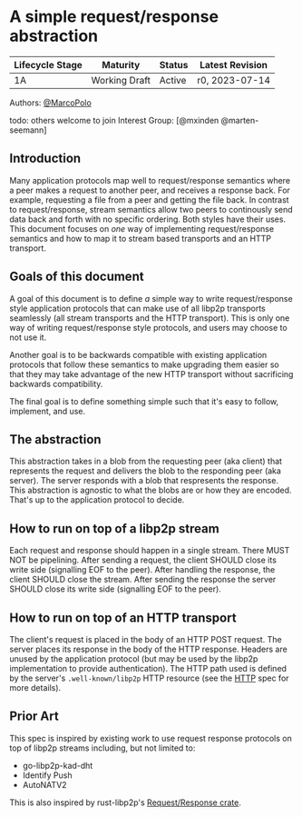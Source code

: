 # A simple request/response abstraction

| Lifecycle Stage | Maturity      | Status | Latest Revision |
| --------------- | ------------- | ------ | --------------- |
| 1A              | Working Draft | Active | r0, 2023-07-14  |

Authors: [@MarcoPolo]

todo: others welcome to join
Interest Group: [@mxinden @marten-seemann]

[@marten-seemann]: https://github.com/marten-seemann
[@MarcoPolo]: https://github.com/MarcoPolo
[@mxinden]: https://github.com/mxinden

## Introduction

Many application protocols map well to request/response semantics where a peer
makes a request to another peer, and receives a response back. For example,
requesting a file from a peer and getting the file back. In contrast to
request/response, stream semantics allow two peers to continously send data
back and forth with no specific ordering. Both styles have their uses. This
document focuses on _one_ way of implementing request/response semantics and
how to map it to stream based transports and an HTTP transport.

## Goals of this document

A goal of this document is to define _a_ simple way to write request/response
style application protocols that can make use of all libp2p transports
seamlessly (all stream transports and the HTTP transport). This is only one way
of writing request/response style protocols, and users may choose to not use it.

Another goal is to be backwards compatible with existing application protocols
that follow these semantics to make upgrading them easier so that they may take
advantage of the new HTTP transport without sacrificing backwards compatibility.

The final goal is to define something simple such that it's easy to follow,
implement, and use.

## The abstraction

This abstraction takes in a blob from the requesting peer (aka client) that
represents the request and delivers the blob to the responding peer (aka
server). The server responds with a blob that respresents the response. This
abstraction is agnostic to what the blobs are or how they are encoded. That's up
to the application protocol to decide.

## How to run on top of a libp2p stream

Each request and response should happen in a single stream. There MUST NOT be
pipelining. After sending a request, the client SHOULD close its write side
(signalling EOF to the peer). After handling the response, the client SHOULD
close the stream. After sending the response the server SHOULD close its write side (signalling EOF to the peer).

## How to run on top of an HTTP transport

The client's request is placed in the body of an HTTP POST request. The server
places its response in the body of the HTTP response. Headers are unused by the
application protocol (but may be used by the libp2p implementation to provide
authentication). The HTTP path used is defined by the server's
`.well-known/libp2p` HTTP resource (see the [HTTP](../http/README.md) spec for
more details).


## Prior Art

This spec is inspired by existing work to use request response protocols on top
of libp2p streams including, but not limited to:
- go-libp2p-kad-dht
- Identify Push
- AutoNATV2

This is also inspired by rust-libp2p's [Request/Response
crate](https://docs.rs/libp2p-request-response/0.25.0/libp2p_request_response/).

